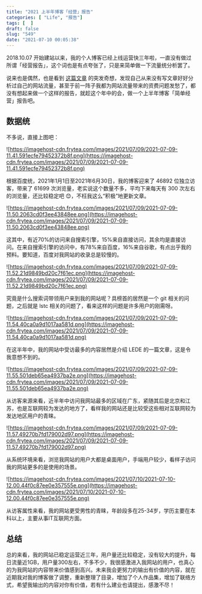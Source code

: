 ```yaml
---
title: "2021 上半年博客「经营」报告"
categories: [ "Life", "报告"]
tags: [  ]
draft: false
slug: "549"
date: "2021-07-10 00:05:38"
---
```


2018.10.07 开始建站以来，我的个人博客已经上线运营快三年啦，一直没有做过所谓「经营报告」，这个词也是有点夸张了，只是来简单做一下流量统分析罢了。

说来也是偶然，也是看到 [这篇文章](https://get233.com/archives/2016-blog-analytics-report.html) 的突发奇想，发现自己从来没有写文章好好分析过自己的网站流量，甚至于前一阵子我都为网站流量带来的资费问题发愁了，都没有想起来做一个这样的报告，就趁这个年中的会，做一个上半年博客「简单经营」报告吧。

## 数据统

不多说，直接上图吧：

![https://imagehost-cdn.frytea.com/images/2021/07/09/2021-07-09-11.41.591ecfe79452372b8f.png](https://imagehost-cdn.frytea.com/images/2021/07/09/2021-07-09-11.41.591ecfe79452372b8f.png)

根据百度统，2021年1月1日至2021年6月30日，我的博客迎来了 46892 位独立访客，带来了 61699 次浏览量，老实说这个数量不多，平均下来每天有 300 次左右的浏览量，还比较稳定吧 😊，不枉我这么“积极”地更新文章。

![https://imagehost-cdn.frytea.com/images/2021/07/09/2021-07-09-11.50.2063cd0f3ee43848ee.png](https://imagehost-cdn.frytea.com/images/2021/07/09/2021-07-09-11.50.2063cd0f3ee43848ee.png)

这其中，有近70%的访问来自搜索引擎，15%来自直接访问，其余均是直接访问。在来自搜索引擎的访问中，有78%来自百度，16%来自谷歌，有点出乎我的预料。要知道，百度对我网站的收录总是较慢的。

![https://imagehost-cdn.frytea.com/images/2021/07/09/2021-07-09-11.52.21d9849bd20c7f61ec.png](https://imagehost-cdn.frytea.com/images/2021/07/09/2021-07-09-11.52.21d9849bd20c7f61ec.png)

究竟是什么搜索词带领用户来到我的网站呢？具榜首的居然是一个 git 相关的问题，之后就是 lstc 相关的问题了，看来这样的问题是许多用户的刚需呀。

![https://imagehost-cdn.frytea.com/images/2021/07/09/2021-07-09-11.54.40ca0a9d1017aa581d.png](https://imagehost-cdn.frytea.com/images/2021/07/09/2021-07-09-11.54.40ca0a9d1017aa581d.png)

在这半年中，我的网站中受访最多的内容居然是介绍 LEDE 的一篇文章，这是令我意想不到的。

![https://imagehost-cdn.frytea.com/images/2021/07/09/2021-07-09-11.55.501deb65ea4937ba2e.png](https://imagehost-cdn.frytea.com/images/2021/07/09/2021-07-09-11.55.501deb65ea4937ba2e.png)

从访客来源来看，近半年中访问我网站最多的区域在广东，紧随其后是北京和江苏，也是互联网较为发达的地方了，看样我的网站还是比较受这些相对互联网较为发达地区用户的青睐。

![https://imagehost-cdn.frytea.com/images/2021/07/09/2021-07-09-11.57.49270b7fd179002d97.png](https://imagehost-cdn.frytea.com/images/2021/07/09/2021-07-09-11.57.49270b7fd179002d97.png)

从系统环境来看，浏览我网站的用户大都是桌面用户，手端用户较少，看样子访问我的网站更多的是使用的场景。

![https://imagehost-cdn.frytea.com/images/2021/07/10/2021-07-10-12.00.44f0c87ee0e357555e.png](https://imagehost-cdn.frytea.com/images/2021/07/10/2021-07-10-12.00.44f0c87ee0e357555e.png)

从访客属性来看，我的网站更受男性的青睐，年龄段多在25-34岁，学历主要在本科以上，主要从事IT互联网方面。

## 总结

总的来看，我的网站已稳定运营近三年，用户量还比较稳定，没有较大的提升，每日流量近1GB，用户量300左右，不多不少，我很感激进入我网站的用户，也真心的为我网站的内容带来价值感到高兴。未来我会更努力的输出有价值的内容，就在近期我对我的博客做了调整，重新整理了目录，增加了个人作品集，增加了联络方式，希望我输出的内容对你有价值，若有什么建业也请提出，感激不尽！